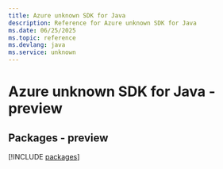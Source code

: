 ```yaml
---
title: Azure unknown SDK for Java
description: Reference for Azure unknown SDK for Java
ms.date: 06/25/2025
ms.topic: reference
ms.devlang: java
ms.service: unknown
---
```

# Azure unknown SDK for Java - preview
## Packages - preview
[!INCLUDE [packages](unknown-index.md)]